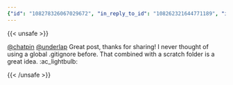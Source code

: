 ```yaml
---
{"id": "108278326067029672", "in_reply_to_id": "108262321644771189", "in_reply_to_account_id": "107632695000973749", "sensitive": false, "spoiler_text": "", "visibility": "unlisted", "language": "en", "replies_count": 0, "reblogs_count": 0, "favourites_count": 2, "edited_at": null, "reblog": null, "application": null, "account": {"id": "108219415927856966", "username": "brozek", "acct": "brozek", "display_name": "Brandon Rozek", "url": "https://fosstodon.org/@brozek", "avatar": "https://cdn.fosstodon.org/accounts/avatars/108/219/415/927/856/966/original/bae9f46f23936e79.jpg", "avatar_static": "https://cdn.fosstodon.org/accounts/avatars/108/219/415/927/856/966/original/bae9f46f23936e79.jpg", "header": "https://fosstodon.org/headers/original/missing.png", "header_static": "https://fosstodon.org/headers/original/missing.png", "noindex": true, "roles": []}, "media_attachments": [], "mentions": [{"id": "107632695000973749", "username": "chatpin", "url": "https://fosstodon.org/@chatpin", "acct": "chatpin"}, {"id": "107559950613570741", "username": "underlap", "url": "https://fosstodon.org/@underlap", "acct": "underlap"}], "tags": [], "emojis": [{"shortcode": "ac_lightbulb", "url": "https://cdn.fosstodon.org/custom_emojis/images/000/120/034/original/b8429697e2713872.png", "static_url": "https://cdn.fosstodon.org/custom_emojis/images/000/120/034/static/b8429697e2713872.png", "visible_in_picker": true}], "card": null, "poll": null, "syndication": "https://fosstodon.org/@brozek/108278326067029672", "date": "2022-05-10T15:22:17.501Z"}
---
```

{{< unsafe >}}
<p><span class="h-card"><a href="https://fosstodon.org/@chatpin" class="u-url mention">@<span>chatpin</span></a></span> <span class="h-card"><a href="https://fosstodon.org/@underlap" class="u-url mention">@<span>underlap</span></a></span> Great post, thanks for sharing! I never thought of using a global .gitignore before. That combined with a scratch folder is a great idea. :ac_lightbulb:</p>
{{< /unsafe >}}
